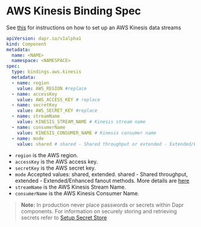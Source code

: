 # AWS Kinesis Binding Spec

See [this](https://aws.amazon.com/kinesis/data-streams/getting-started/) for instructions on how to set up an AWS Kinesis data streams

```yaml
apiVersion: dapr.io/v1alpha1
kind: Component
metadata:
  name: <NAME>
  namespace: <NAMESPACE>
spec:
  type: bindings.aws.kinesis
  metadata:
  - name: region
    value: AWS_REGION #replace
  - name: accessKey
    value: AWS_ACCESS_KEY # replace
  - name: secretKey
    value: AWS_SECRET_KEY #replace
  - name: streamName
    value: KINESIS_STREAM_NAME # Kinesis stream name
  - name: consumerName 
    value: KINESIS_CONSUMER_NAME # Kinesis consumer name 
  - name: mode
    value: shared # shared - Shared throughput or extended - Extended/Enhanced fanout
```

- `region` is the AWS region.
- `accessKey` is the AWS access key.
- `secretKey` is the AWS secret key.
- `mode` Accepted values: shared, extended. shared - Shared throughput, extended - Extended/Enhanced fanout methods. More details are [here](https://docs.aws.amazon.com/streams/latest/dev/building-consumers.html)
- `streamName` is the AWS Kinesis Stream Name.
- `consumerName` is the AWS Kinesis Consumer Name.


> **Note:** In production never place passwords or secrets within Dapr components. For information on securely storing and retrieving secrets refer to [Setup Secret Store](../../../howto/setup-secret-store)
